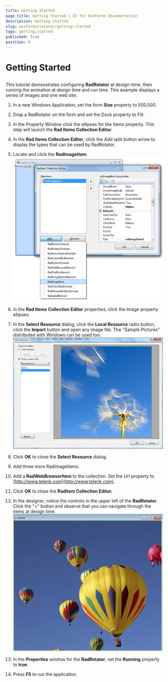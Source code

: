 ```yaml
---
title: Getting Started
page_title: Getting Started | UI for WinForms Documentation
description: Getting Started
slug: winforms/rotator/getting-started
tags: getting,started
published: True
position: 0
---
```


# Getting Started



## 

This tutorial demonstrates configuring __RadRotator__ at design-time, then running the animation at design time and run time. This example displays a series of images and one web site.
        

1. In a new Windows Application, set the form __Size__ property to 500,500.
            

1. Drop a RadRotator on the form and set the Dock property to Fill. 

1. In the Property Window click the ellipses for the Items property. This step will launch the __Rad Items Collection Editor__.
            

1. In the __Rad Items Collection Editor__, click the Add split button arrow to display the types that can be used by RadRotator.
            

1. Locate and click the __RadImageItem__.
            ![rotator-getting-started 001](images/rotator-getting-started001.png)

1. In the __Rad Items Collection Editor__ properties, click the Image property ellipses.
            

1. In the __Select Resource__ dialog, click the __Local Resource__ radio button, click the __Import__ button and open any image file. The "Sample Pictures" distributed with Windows can be used too.
            ![rotator-getting-started 002](images/rotator-getting-started002.png)

1. Click __OK__ to close the __Select Resource__ dialog.
            

1. Add three more RadImageItems. 

1. Add a __RadWebBrowserItem__ to the collection. Set the Url property to [http://www.telerik.com](http://www.telerik.com).
            

1. Click __OK__ to close the __RadItem Collection Editor.__

1. In the designer, notice the controls in the upper left of the __RadRotator__. Click the ">" button and observe that you can navigate through the items at design time.
            ![rotator-getting-started 003](images/rotator-getting-started003.png)

1. In the __Properties__ window for the __RadRotator__, set the __Running__ property to __true__.
            

1. Press __F5__ to run the application.
            
